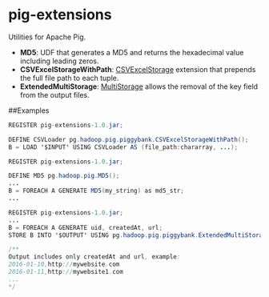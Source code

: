# pig-extensions
Utilities for Apache Pig.

- **MD5**: UDF that generates a MD5 and returns the hexadecimal value including leading zeros.
- **CSVExcelStorageWithPath**: [CSVExcelStorage](http://pig.apache.org/docs/r0.12.0/api/org/apache/pig/piggybank/storage/CSVExcelStorage.html) extension that prepends the full file path to each tuple.
- **ExtendedMultiStorage**: [MultiStorage](http://pig.apache.org/docs/r0.12.0/api/org/apache/pig/piggybank/storage/MultiStorage.html) allows the removal of the key field from the output files.

##Examples

```java
REGISTER pig-extensions-1.0.jar;

DEFINE CSVLoader pg.hadoop.pig.piggybank.CSVExcelStorageWithPath();
B = LOAD '$INPUT' USING CSVLoader AS (file_path:chararray, ...);
```

```java
REGISTER pig-extensions-1.0.jar;

DEFINE MD5 pg.hadoop.pig.MD5();
...
B = FOREACH A GENERATE MD5(my_string) as md5_str;
...
```

```java
REGISTER pig-extensions-1.0.jar;
...
B = FOREACH A GENERATE uid, createdAt, url;
STORE B INTO '$OUTPUT' USING pg.hadoop.pig.piggybank.ExtendedMultiStorage('$OUTPUT', '0', 'none', ',', 'false');

/**
Output includes only createdAt and url, example:
2016-01-10,http://mywebsite.com
2016-01-11,http://mywebsite1.com
...
*/
```

